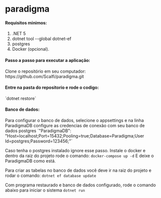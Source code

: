 # paradigma

<h4>Requisitos minimos:</h4>
<ol>
    <li>.NET 5</li>
    <li>dotnet tool  --global dotnet-ef</li>
    <li>postgres</li>
    <li>Docker (opcional).</li>
</ol>
<h4>Passo a passo para executar a aplicação:</h4>
Clone o repositório em seu computador: https://github.com/Scalfi/paradigma.git

<h4>Entre na pasta do repositorio e rode o codigo:</h4>
`dotnet restore`

<h4>Banco de dados:</h4>
Para configurar o banco de dados, selecione o appsettings e na linha ParadigmaDB configure as credencias de conexão com seu banco de dados postgres
  `"ParadigmaDB": "Host=localhost;Port=15432;Pooling=true;Database=Paradigma;User Id=postgres;Password=123456;"`
  
Caso tenha o postgres instalado ignore esse passo.
Instale o docker e dentro da raiz do projeto rode o comando:
`docker-compose up -d`
 E deixe o ParadigmaDB como está.

Para criar as tabelas no banco de dados você deve ir na  raiz do projeto e rodar o comando:
`dotnet ef database update`

  Com programa restaurado e banco de dados configurado, rode o comando abaixo para iniciar o sistema
`dotnet run`
